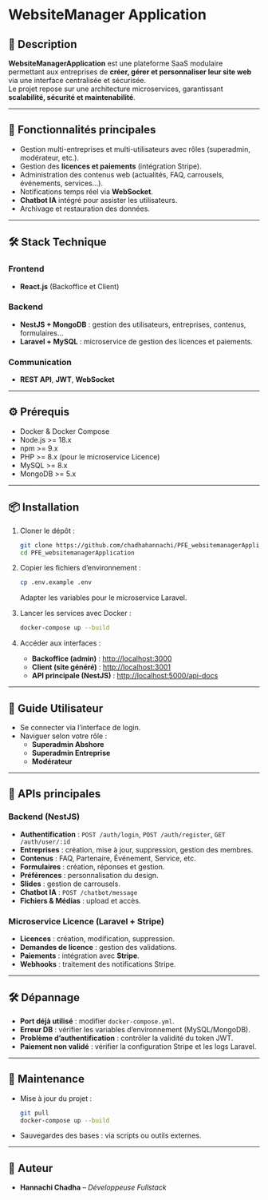 # WebsiteManager Application

## 📖 Description
**WebsiteManagerApplication** est une plateforme SaaS modulaire permettant aux entreprises de **créer, gérer et personnaliser leur site web** via une interface centralisée et sécurisée.  
Le projet repose sur une architecture microservices, garantissant **scalabilité, sécurité et maintenabilité**.

---

## 🚀 Fonctionnalités principales
- Gestion multi-entreprises et multi-utilisateurs avec rôles (superadmin, modérateur, etc.).  
- Gestion des **licences et paiements** (intégration Stripe).  
- Administration des contenus web (actualités, FAQ, carrousels, événements, services…).  
- Notifications temps réel via **WebSocket**.  
- **Chatbot IA** intégré pour assister les utilisateurs.  
- Archivage et restauration des données.  

---

## 🛠️ Stack Technique

### Frontend
- **React.js** (Backoffice et Client)  

### Backend
- **NestJS + MongoDB** : gestion des utilisateurs, entreprises, contenus, formulaires…  
- **Laravel + MySQL** : microservice de gestion des licences et paiements.  

### Communication
- **REST API**, **JWT**, **WebSocket**  

---

## ⚙️ Prérequis
- Docker & Docker Compose  
- Node.js >= 18.x  
- npm >= 9.x  
- PHP >= 8.x (pour le microservice Licence)  
- MySQL >= 8.x  
- MongoDB >= 5.x  

---

## 📦 Installation

1. Cloner le dépôt :  
   ```bash
   git clone https://github.com/chadhahannachi/PFE_websitemanagerApplication.git
   cd PFE_websitemanagerApplication
   ```

2. Copier les fichiers d’environnement :  
   ```bash
   cp .env.example .env
   ```
   Adapter les variables pour le microservice Laravel.

3. Lancer les services avec Docker :  
   ```bash
   docker-compose up --build
   ```

4. Accéder aux interfaces :  
   - **Backoffice (admin)** : [http://localhost:3000](http://localhost:3000)  
   - **Client (site généré)** : [http://localhost:3001](http://localhost:3001)  
   - **API principale (NestJS)** : [http://localhost:5000/api-docs](http://localhost:5000/api-docs)  

---

## 👤 Guide Utilisateur
- Se connecter via l’interface de login.  
- Naviguer selon votre rôle :  
  - **Superadmin Abshore**  
  - **Superadmin Entreprise**  
  - **Modérateur**  

---

## 📡 APIs principales

### Backend (NestJS)
- **Authentification** : `POST /auth/login`, `POST /auth/register`, `GET /auth/user/:id`  
- **Entreprises** : création, mise à jour, suppression, gestion des membres.  
- **Contenus** : FAQ, Partenaire, Événement, Service, etc.  
- **Formulaires** : création, réponses et gestion.  
- **Préférences** : personnalisation du design.  
- **Slides** : gestion de carrousels.  
- **Chatbot IA** : `POST /chatbot/message`  
- **Fichiers & Médias** : upload et accès.  

### Microservice Licence (Laravel + Stripe)
- **Licences** : création, modification, suppression.  
- **Demandes de licence** : gestion des validations.  
- **Paiements** : intégration avec **Stripe**.  
- **Webhooks** : traitement des notifications Stripe.  

---

## 🛠️ Dépannage
- **Port déjà utilisé** : modifier `docker-compose.yml`.  
- **Erreur DB** : vérifier les variables d’environnement (MySQL/MongoDB).  
- **Problème d’authentification** : contrôler la validité du token JWT.  
- **Paiement non validé** : vérifier la configuration Stripe et les logs Laravel.  

---

## 📌 Maintenance
- Mise à jour du projet :  
  ```bash
  git pull
  docker-compose up --build
  ```
- Sauvegardes des bases : via scripts ou outils externes.  

---

## 👥 Auteur
- **Hannachi Chadha** – *Développeuse Fullstack*  
